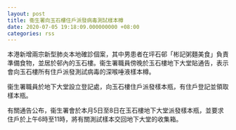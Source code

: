 ```yaml
---
layout: post
title: 衞生署向玉石樓住戶派發病毒測試樣本樽
date: 2020-07-05 19:18:09.000000000 +08:00
categories: rss
---
```


本港新增兩宗新型肺炎本地確診個案，其中男患者在坪石邨「彬記粥麵美食」負責準備食物，並居於邨內的玉石樓。衞生署職員傍晚於玉石樓地下大堂貼通告，表示會向玉石樓所有住戶派發測試病毒的深喉唾液樣本樽。

衞生署職員於地下大堂設立登記處，向玉石樓住戶派發樣本瓶，有住戶登記並領取樣本瓶。

有關通告公布，衞生署會於本月5日至8日在玉石樓地下大堂派發樣本瓶，並要求住戶於上午6時至11時，將有關測試樣本交回地下大堂的收集箱。
